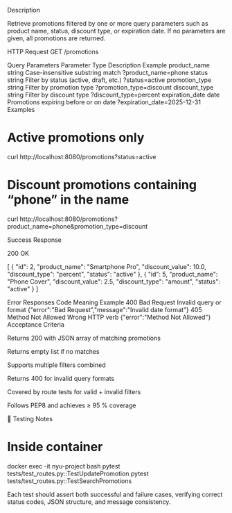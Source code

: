 Description

Retrieve promotions filtered by one or more query parameters such as product name, status, discount type, or expiration date.
If no parameters are given, all promotions are returned.

HTTP Request
GET /promotions

Query Parameters
Parameter	Type	Description	Example
product_name	string	Case-insensitive substring match	?product_name=phone
status	string	Filter by status (active, draft, etc.)	?status=active
promotion_type	string	Filter by promotion type	?promotion_type=discount
discount_type	string	Filter by discount type	?discount_type=percent
expiration_date	date	Promotions expiring before or on date	?expiration_date=2025-12-31
Examples
# Active promotions only
curl http://localhost:8080/promotions?status=active

# Discount promotions containing “phone” in the name
curl http://localhost:8080/promotions?product_name=phone&promotion_type=discount

Success Response

200 OK

[
  {
    "id": 2,
    "product_name": "Smartphone Pro",
    "discount_value": 10.0,
    "discount_type": "percent",
    "status": "active"
  },
  {
    "id": 5,
    "product_name": "Phone Cover",
    "discount_value": 2.5,
    "discount_type": "amount",
    "status": "active"
  }
]

Error Responses
Code	Meaning	Example
400 Bad Request	Invalid query or format	{"error":"Bad Request","message":"Invalid date format"}
405 Method Not Allowed	Wrong HTTP verb	{"error":"Method Not Allowed"}
Acceptance Criteria

Returns 200 with JSON array of matching promotions

Returns empty list if no matches

Supports multiple filters combined

Returns 400 for invalid query formats

Covered by route tests for valid + invalid filters

Follows PEP8 and achieves ≥ 95 % coverage

🔧 Testing Notes
# Inside container
docker exec -it nyu-project bash
pytest tests/test_routes.py::TestUpdatePromotion
pytest tests/test_routes.py::TestSearchPromotions


Each test should assert both successful and failure cases, verifying correct status codes, JSON structure, and message consistency.
